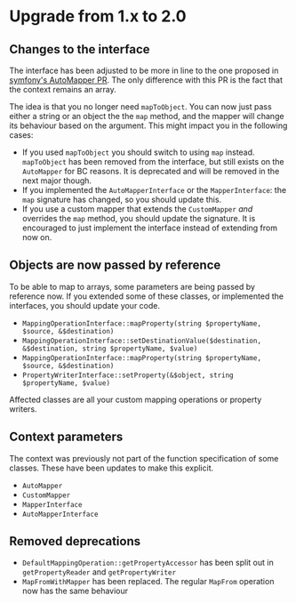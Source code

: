 # Upgrade from 1.x to 2.0

## Changes to the interface

The interface has been adjusted to be more in line to the one proposed in
[symfony's AutoMapper PR](https://github.com/symfony/symfony/pull/30248). The
only difference with this PR is the fact that the context remains an array.

The idea is that you no longer need `mapToObject`. You can now just pass either
a string or an object the the `map` method, and the mapper will change its
behaviour based on the argument. This might impact you in the following cases:

- If you used `mapToObject` you should switch to using `map` instead.
`mapToObject` has been removed from the interface, but still exists on the
`AutoMapper` for BC reasons. It is deprecated and will be removed in the next
major though.
- If you implemented the `AutoMapperInterface` or the `MapperInterface`: the
`map` signature has changed, so you should update this.
- If you use a custom mapper that extends the `CustomMapper` *and* overrides
the `map` method, you should update the signature. It is encouraged to just
implement the interface instead of extending from now on.

## Objects are now passed by reference

To be able to map to arrays, some parameters are being passed by reference now.
If you extended some of these classes, or implemented the interfaces, you
should update your code.

- `MappingOperationInterface::mapProperty(string $propertyName, $source, &$destination)`
- `MappingOperationInterface::setDestinationValue($destination, &$destination, string $propertyName, $value)`
- `MappingOperationInterface::mapProperty(string $propertyName, $source, &$destination)`
- `PropertyWriterInterface::setProperty(&$object, string $propertyName, $value)`

Affected classes are all your custom mapping operations or property writers.

## Context parameters

The context was previously not part of the function specification of some 
classes. These have been updates to make this explicit.

- `AutoMapper`
- `CustomMapper`
- `MapperInterface`
- `AutoMapperInterface`

## Removed deprecations

- `DefaultMappingOperation::getPropertyAccessor` has been split out in `getPropertyReader` and `getPropertyWriter`
- `MapFromWithMapper` has been replaced. The regular `MapFrom` operation now has the same behaviour
